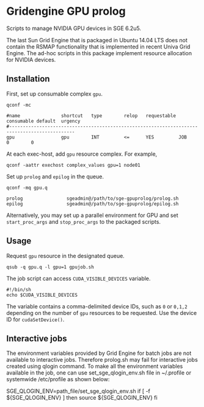 Gridengine GPU prolog
=====================

Scripts to manage NVIDIA GPU devices in SGE 6.2u5.

The last Sun Grid Engine that is packaged in Ubuntu 14.04 LTS does not contain
the RSMAP functionality that is implemented in recent Univa Grid Engine. The
ad-hoc scripts in this package implement resource allocation for NVIDIA devices.


Installation
------------

First, set up consumable complex `gpu`.

    qconf -mc

    #name               shortcut   type        relop   requestable consumable default  urgency
    #----------------------------------------------------------------------------------------------
    gpu                 gpu        INT         <=      YES         JOB        0        0

At each exec-host, add `gpu` resource complex. For example,

    qconf -aattr exechost complex_values gpu=1 node01

Set up `prolog` and `epilog` in the queue.

    qconf -mq gpu.q

    prolog                sgeadmin@/path/to/sge-gpuprolog/prolog.sh
    epilog                sgeadmin@/path/to/sge-gpuprolog/epilog.sh

Alternatively, you may set up a parallel environment for GPU and set
`start_proc_args` and `stop_proc_args` to the packaged scripts.

Usage
-----

Request `gpu` resource in the designated queue.

    qsub -q gpu.q -l gpu=1 gpujob.sh

The job script can access `CUDA_VISIBLE_DEVICES` variable.

    #!/bin/sh
    echo $CUDA_VISIBLE_DEVICES

The variable contains a comma-delimited device IDs, such as `0` or `0,1,2`
depending on the number of `gpu` resources to be requested. Use the device ID
for `cudaSetDevice()`.

Interactive jobs
--------------------
The environment variables provided by Grid Engine for batch jobs are not available to interactive jobs.  Therefore prolog.sh may fail for interactive jobs created using qlogin command. To make all the environment variables available in the job, one can use set_sge_qlogin_env.sh file in ~/.profile or systemwide /etc/profile as shown below:

SGE_QLOGIN_ENV=path_file/set_sge_qlogin_env.sh
if [ -f ${SGE_QLOGIN_ENV} ]
then
    source ${SGE_QLOGIN_ENV}
fi

